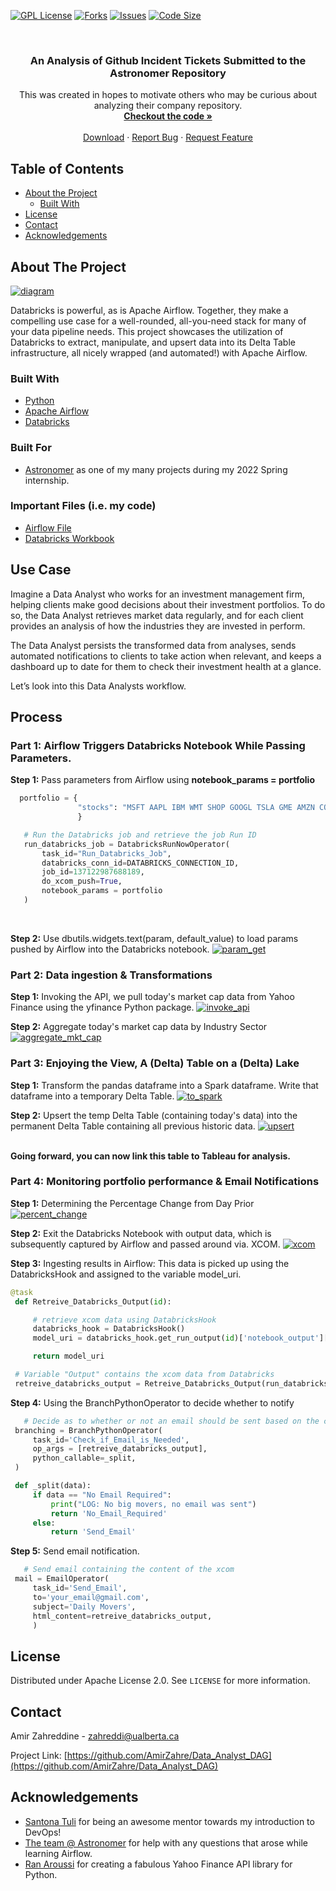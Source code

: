 <!-- PROJECT SHIELDS -->
[![GPL License][license-shield]][license-url]
[![Forks][forks-shield]][forks-url]
[![Issues][issues-shield]][issues-url]
[![Code Size][cSize-shield]][cSize-url]


<!-- PROJECT LOGO -->
<br />
  <h3 align="center">An Analysis of Github Incident Tickets Submitted to the Astronomer Repository</h3>

  <p align="center">
    This was created in hopes to motivate others who may be curious about analyzing their company repository.
    <br />
    <a href="https://github.com/AmirZahre/Data_Analyst_DAG/"><strong>Checkout the code »</strong></a>
    <br />
    <br />
    <a href="https://github.com/AmirZahre/Data_Analyst_DAG/releases/tag/Astronomer">Download</a>
    ·
    <a href="https://github.com/AmirZahre/Data_Analyst_DAG/issues">Report Bug</a>
    ·
    <a href="https://github.com/AmirZahre/Data_Analyst_DAG/issues">Request Feature</a>
  </p>
</p>


<!-- TABLE OF CONTENTS -->
## Table of Contents

* [About the Project](#about-the-project)
  * [Built With](#built-with)
* [License](#license)
* [Contact](#contact)
* [Acknowledgements](#acknowledgements)


<!-- ABOUT THE PROJECT -->
## About The Project
  
[![diagram]](#)  

Databricks is powerful, as is Apache Airflow. Together, they make a compelling use case for a well-rounded, all-you-need stack for many of your data pipeline needs. This project showcases the utilization of Databricks to extract, manipulate, and upsert data into its Delta Table infrastructure, all nicely wrapped (and automated!) with Apache Airflow.
  
### Built With
* [Python](https://www.python.org/)
* [Apache Airflow](https://airflow.apache.org/)
* [Databricks](https://databricks.com/)

### Built For
* [Astronomer](https://www.astronomer.io/) as one of my many projects during my 2022 Spring internship.
  
### Important Files (i.e. my code)
* [Airflow File](https://github.com/AmirZahre/Data_Analyst_DAG/blob/main/dags/databricks.py)
* [Databricks Workbook](https://github.com/AmirZahre/Data_Analyst_DAG/blob/main/dag-workshop.ipynb)


<!-- PROCESS -->
## Use Case
  
Imagine a Data Analyst who works for an investment management firm, helping clients make good decisions about their investment portfolios. To do so, the Data Analyst retrieves market data regularly, and for each client provides an analysis of how the industries they are invested in perform.

The Data Analyst persists the transformed data from analyses, sends automated notifications to clients to take action when relevant, and keeps a dashboard up to date for them to check their investment health at a glance.

Let’s look into this Data Analysts workflow.
  
  
  
 
  
  
## Process
### Part 1: Airflow Triggers Databricks Notebook While Passing Parameters.
  <b>Step 1:</b>
  Pass parameters from Airflow using <b>notebook_params = portfolio</b>
  
```python
  portfolio = {
               "stocks": "MSFT AAPL IBM WMT SHOP GOOGL TSLA GME AMZN COST COKE CBRE NVDA AMD PG"
               }

   # Run the Databricks job and retrieve the job Run ID
   run_databricks_job = DatabricksRunNowOperator(
       task_id="Run_Databricks_Job",
       databricks_conn_id=DATABRICKS_CONNECTION_ID,
       job_id=137122987688189,
       do_xcom_push=True,
       notebook_params = portfolio
   )
```
<br>
  
  <b>Step 2:</b>
  Use dbutils.widgets.text(param, default_value) to load params pushed by Airflow into the Databricks notebook.
  [![param_get]](#)  

  
### Part 2: Data ingestion & Transformations
  <b>Step 1:</b>
  Invoking the API, we pull today's market cap data from Yahoo Finance using the yfinance Python package.
  [![invoke_api]](#) 
  
  <b>Step 2:</b> Aggregate today's market cap data by Industry Sector<br>
  [![aggregate_mkt_cap]](#) 

  
### Part 3: Enjoying the View, A (Delta) Table on a (Delta) Lake
  <b>Step 1:</b>
  Transform the pandas dataframe into a Spark dataframe. Write that dataframe into a temporary Delta Table.
  [![to_spark]](#) 
  
  <b>Step 2:</b>
  Upsert the temp Delta Table (containing today's data) into the permanent Delta Table containing all previous historic data.
  [![upsert]](#) 
  
  <br><b>Going forward, you can now link this table to Tableau for analysis.</b>
  
### Part 4: Monitoring portfolio performance & Email Notifications
  <b>Step 1:</b>
  Determining the Percentage Change from Day Prior
  [![percent_change]](#) 
  
  <b>Step 2:</b>
  Exit the Databricks Notebook with output data, which is subsequently captured by Airflow and passed around via. XCOM.
  [![xcom]](#) 
  
  <b>Step 3:</b>
  Ingesting results in Airflow: This data is picked up using the DatabricksHook and assigned to the variable model_uri.
  ```python
  @task
   def Retreive_Databricks_Output(id):

       # retrieve xcom data using DatabricksHook
       databricks_hook = DatabricksHook()
       model_uri = databricks_hook.get_run_output(id)['notebook_output']['result']

       return model_uri

   # Variable "Output" contains the xcom data from Databricks
   retreive_databricks_output = Retreive_Databricks_Output(run_databricks_job.output['run_id'])
  ```
  
  <b>Step 4:</b>
  Using the BranchPythonOperator to decide whether to notify
  ```python
     # Decide as to whether or not an email should be sent based on the content of Output
   branching = BranchPythonOperator(
       task_id='Check_if_Email_is_Needed',
       op_args = [retreive_databricks_output],
       python_callable=_split,
   )

   def _split(data):
       if data == "No Email Required":
           print("LOG: No big movers, no email was sent")
           return 'No_Email_Required'
       else:
           return 'Send_Email'
  ```
  
  <b>Step 5:</b>
  Send email notification.
  ```python
     # Send email containing the content of the xcom
   mail = EmailOperator(
       task_id='Send_Email',
       to='your_email@gmail.com',
       subject='Daily Movers',
       html_content=retreive_databricks_output,
       )
  ```
  
  
<!-- LICENSE -->
## License

Distributed under Apache License 2.0. See `LICENSE` for more information.



<!-- CONTACT -->
## Contact

Amir Zahreddine - zahreddi@ualberta.ca

Project Link: [https://github.com/AmirZahre/Data_Analyst_DAG](https://github.com/AmirZahre/Data_Analyst_DAG)



<!-- ACKNOWLEDGEMENTS -->
## Acknowledgements
* [Santona Tuli](https://www.linkedin.com/in/santona-tuli/) for being an awesome mentor towards my introduction to DevOps!
* [The team @ Astronomer](https://www.astronomer.io/) for help with any questions that arose while learning Airflow.
* [Ran Aroussi](https://pypi.org/user/ranaroussi/) for creating a fabulous Yahoo Finance API library for Python.

  
<!-- MARKDOWN LINKS & IMAGES -->
[license-shield]: https://img.shields.io/github/license/AmirZahre/Data_Analyst_DAG
[license-url]: https://github.com/AmirZahre/Data_Analyst_DAG/blob/main/LICENSE.md
[issues-shield]: https://img.shields.io/github/issues/AmirZahre/Data_Analyst_DAG
[issues-url]: https://github.com/AmirZahre/Data_Analyst_DAG/issues
[forks-shield]: https://img.shields.io/github/forks/AmirZahre/Data_Analyst_DAG
[forks-url]: https://github.com/AmirZahre/Data_Analyst_Dag/network/members
[cSize-shield]: https://img.shields.io/github/languages/code-size/AmirZahre/Data_Analyst_Dag
[cSize-url]: https://github.com/AmirZahre/Data_Analyst_DAG
[diagram]: images/workflow.png
[tasks]: images/task_dependencies.png
[param_get]: images/param_get.png
[param_check]: images/param_check.png
[invoke_api]: images/invoke_api.png
[aggregate_mkt_cap]: images/aggregate_mkt_cap.png
[to_spark]: images/to_spark.png
[upsert]: images/upsert.png
[percent_change]: images/percent_change.png
[xcom]: images/xcom.png
  
  
